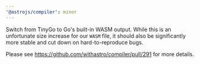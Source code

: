 ```yaml
---
'@astrojs/compiler': minor
---
```


Switch from TinyGo to Go's built-in WASM output. While this is an unfortunate size increase for our `WASM` file, it should also be significantly more stable and cut down on hard-to-reproduce bugs.

Please see https://github.com/withastro/compiler/pull/291 for more details.
